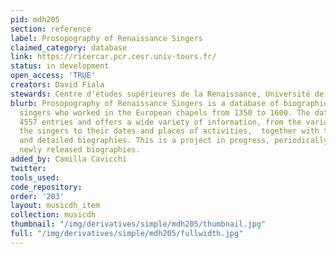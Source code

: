 ```yaml
---
pid: mdh205
section: reference
label: Prosopography of Renaissance Singers
claimed_category: database
link: https://ricercar.pcr.cesr.univ-tours.fr/
status: in development
open_access: 'TRUE'
creators: David Fiala
stewards: Centre d'études supérieures de la Renaissance, Université de Tours
blurb: Prosopography of Renaissance Singers is a database of biographies of professional
  singers who worked in the European chapels from 1350 to 1600. The database collects
  4557 entries and offers a wide variety of information, from the variant names of
  the singers to their dates and places of activities,  together with their complete
  and detailed biographies. This is a project in progress, periodically enriched with
  newly released biographies.
added_by: Camilla Cavicchi
twitter:
tools_used:
code_repository:
order: '203'
layout: musicdh_item
collection: musicdh
thumbnail: "/img/derivatives/simple/mdh205/thumbnail.jpg"
full: "/img/derivatives/simple/mdh205/fullwidth.jpg"
---
```

